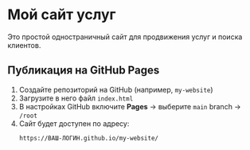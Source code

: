 # Мой сайт услуг

Это простой одностраничный сайт для продвижения услуг и поиска клиентов.

## Публикация на GitHub Pages

1. Создайте репозиторий на GitHub (например, `my-website`)
2. Загрузите в него файл `index.html`
3. В настройках GitHub включите **Pages** → выберите `main` branch → `/root`
4. Сайт будет доступен по адресу:
   ```
   https://ВАШ-ЛОГИН.github.io/my-website/
   ```

